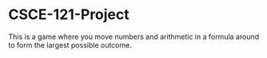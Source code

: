 # CSCE-121-Project
This is a game where you move numbers and arithmetic in a formula around to form the largest possible outcome. 
